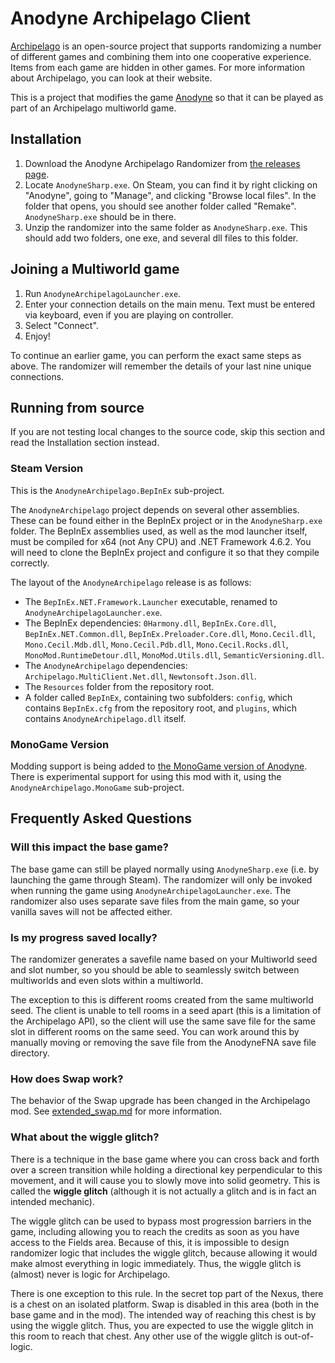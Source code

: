 # Anodyne Archipelago Client

[Archipelago](https://archipelago.gg/) is an open-source project that supports
randomizing a number of different games and combining them into one cooperative
experience. Items from each game are hidden in other games. For more information
about Archipelago, you can look at their website.

This is a project that modifies the game [Anodyne](https://www.anodynegame.com/)
so that it can be played as part of an Archipelago multiworld game.

## Installation

1. Download the Anodyne Archipelago Randomizer from
   [the releases page](https://code.fourisland.com/anodyne-archipelago/about/CHANGELOG.md).
2. Locate `AnodyneSharp.exe`. On Steam, you can find it by right clicking on
   "Anodyne", going to "Manage", and clicking "Browse local files". In the
   folder that opens, you should see another folder called "Remake".
   `AnodyneSharp.exe` should be in there.
3. Unzip the randomizer into the same folder as `AnodyneSharp.exe`. This should
   add two folders, one exe, and several dll files to this folder.

## Joining a Multiworld game

1. Run `AnodyneArchipelagoLauncher.exe`.
2. Enter your connection details on the main menu. Text must be entered via
   keyboard, even if you are playing on controller.
3. Select "Connect".
4. Enjoy!

To continue an earlier game, you can perform the exact same steps as above. The
randomizer will remember the details of your last nine unique connections.

## Running from source

If you are not testing local changes to the source code, skip this section and
read the Installation section instead.

### Steam Version

This is the `AnodyneArchipelago.BepInEx` sub-project.

The `AnodyneArchipelago` project depends on several other assemblies. These can
be found either in the BepInEx project or in the `AnodyneSharp.exe` folder. The
BepInEx assemblies used, as well as the mod launcher itself, must be compiled
for x64 (not Any CPU) and .NET Framework 4.6.2. You will need to clone the
BepInEx project and configure it so that they compile correctly.

The layout of the `AnodyneArchipelago` release is as follows:

- The `BepInEx.NET.Framework.Launcher` executable, renamed to
  `AnodyneArchipelagoLauncher.exe`.
- The BepInEx dependencies: `0Harmony.dll`, `BepInEx.Core.dll`,
  `BepInEx.NET.Common.dll`, `BepInEx.Preloader.Core.dll`, `Mono.Cecil.dll`,
  `Mono.Cecil.Mdb.dll`, `Mono.Cecil.Pdb.dll`, `Mono.Cecil.Rocks.dll`,
  `MonoMod.RuntimeDetour.dll`, `MonoMod.Utils.dll`, `SemanticVersioning.dll`.
- The `AnodyneArchipelago` dependencies: `Archipelago.MultiClient.Net.dll`,
  `Newtonsoft.Json.dll`.
- The `Resources` folder from the repository root.
- A folder called `BepInEx`, containing two subfolders: `config`, which contains
  `BepInEx.cfg` from the repository root, and `plugins`, which contains
  `AnodyneArchipelago.dll` itself.

### MonoGame Version

Modding support is being added to
[the MonoGame version of Anodyne](https://github.com/PixieCatSupreme/AnodyneSharp/).
There is experimental support for using this mod with it, using the
`AnodyneArchipelago.MonoGame` sub-project.

## Frequently Asked Questions

### Will this impact the base game?

The base game can still be played normally using `AnodyneSharp.exe` (i.e. by
launching the game through Steam). The randomizer will only be invoked when
running the game using `AnodyneArchipelagoLauncher.exe`. The randomizer also
uses separate save files from the main game, so your vanilla saves will not be
affected either.

### Is my progress saved locally?

The randomizer generates a savefile name based on your Multiworld seed and slot
number, so you should be able to seamlessly switch between multiworlds and even
slots within a multiworld.

The exception to this is different rooms created from the same multiworld seed.
The client is unable to tell rooms in a seed apart (this is a limitation of the
Archipelago API), so the client will use the same save file for the same slot in
different rooms on the same seed. You can work around this by manually moving or
removing the save file from the AnodyneFNA save file directory.

### How does Swap work?

The behavior of the Swap upgrade has been changed in the Archipelago mod. See
[extended_swap.md](https://github.com/hatkirby/AnodyneArchipelagoClient/blob/main/docs/extended_swap.md)
for more information.

### What about the wiggle glitch?

There is a technique in the base game where you can cross back and forth over a
screen transition while holding a directional key perpendicular to this
movement, and it will cause you to slowly move into solid geometry. This is
called the **wiggle glitch** (although it is not actually a glitch and is in
fact an intended mechanic).

The wiggle glitch can be used to bypass most progression barriers in the game,
including allowing you to reach the credits as soon as you have access to the
Fields area. Because of this, it is impossible to design randomizer logic that
includes the wiggle glitch, because allowing it would make almost everything in
logic immediately. Thus, the wiggle glitch is (almost) never is logic for
Archipelago.

There is one exception to this rule. In the secret top part of the Nexus, there
is a chest on an isolated platform. Swap is disabled in this area (both in the
base game and in the mod). The intended way of reaching this chest is by using
the wiggle glitch. Thus, you are expected to use the wiggle glitch in this room
to reach that chest. Any other use of the wiggle glitch is out-of-logic.
